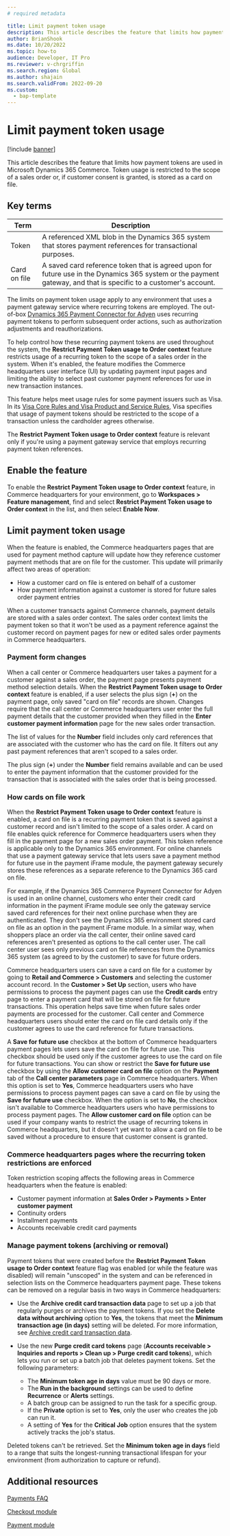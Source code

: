 ```yaml
---
# required metadata

title: Limit payment token usage
description: This article describes the feature that limits how payment tokens are used in Microsoft Dynamics 365 Commerce.
author: BrianShook
ms.date: 10/20/2022
ms.topic: how-to
audience: Developer, IT Pro
ms.reviewer: v-chrgriffin
ms.search.region: Global
ms.author: shajain
ms.search.validFrom: 2022-09-20
ms.custom: 
  - bap-template
---
```


# Limit payment token usage

[!include [banner](../includes/banner.md)]

This article describes the feature that limits how payment tokens are used in Microsoft Dynamics 365 Commerce. Token usage is restricted to the scope of a sales order or, if customer consent is granted, is stored as a card on file.

## Key terms

| Term | Description |
|---|---|
| Token | A referenced XML blob in the Dynamics 365 system that stores payment references for transactional purposes. |
| Card on file | A saved card reference token that is agreed upon for future use in the Dynamics 365 system or the payment gateway, and that is specific to a customer's account. |

The limits on payment token usage apply to any environment that uses a payment gateway service where recurring tokens are employed. The out-of-box [Dynamics 365 Payment Connector for Adyen](adyen-connector.md) uses recurring payment tokens to perform subsequent order actions, such as authorization adjustments and reauthorizations.

To help control how these recurring payment tokens are used throughout the system, the **Restrict Payment Token usage to Order context** feature restricts usage of a recurring token to the scope of a sales order in the system. When it's enabled, the feature modifies the Commerce headquarters user interface (UI) by updating payment input pages and limiting the ability to select past customer payment references for use in new transaction instances.

This feature helps meet usage rules for some payment issuers such as Visa. In its [Visa Core Rules and Visa Product and Service Rules](https://usa.visa.com/content/dam/VCOM/download/about-visa/visa-rules-public.pdf), Visa specifies that usage of payment tokens should be restricted to the scope of a transaction unless the cardholder agrees otherwise.

The **Restrict Payment Token usage to Order context** feature is relevant only if you're using a payment gateway service that employs recurring payment token references.

## Enable the feature

To enable the **Restrict Payment Token usage to Order context** feature, in Commerce headquarters for your environment, go to **Workspaces \> Feature management**, find and select **Restrict Payment Token usage to Order context** in the list, and then select **Enable Now**.

## Limit payment token usage

When the feature is enabled, the Commerce headquarters pages that are used for payment method capture will update how they reference customer payment methods that are on file for the customer. This update will primarily affect two areas of operation:

- How a customer card on file is entered on behalf of a customer
- How payment information against a customer is stored for future sales order payment entries

When a customer transacts against Commerce channels, payment details are stored with a sales order context. The sales order context limits the payment token so that it won't be used as a payment reference against the customer record on payment pages for new or edited sales order payments in Commerce headquarters.

### Payment form changes

When a call center or Commerce headquarters user takes a payment for a customer against a sales order, the payment page presents payment method selection details. When the **Restrict Payment Token usage to Order context** feature is enabled, if a user selects the plus sign (**+**) on the payment page, only saved "card on file" records are shown. Changes require that the call center or Commerce headquarters user enter the full payment details that the customer provided when they filled in the **Enter customer payment information** page for the new sales order transaction.

The list of values for the **Number** field includes only card references that are associated with the customer who has the card on file. It filters out any past payment references that aren't scoped to a sales order.

The plus sign (**+**) under the **Number** field remains available and can be used to enter the payment information that the customer provided for the transaction that is associated with the sales order that is being processed.

### How cards on file work

When the **Restrict Payment Token usage to Order context** feature is enabled, a card on file is a recurring payment token that is saved against a customer record and isn't limited to the scope of a sales order. A card on file enables quick reference for Commerce headquarters users when they fill in the payment page for a new sales order payment. This token reference is applicable only to the Dynamics 365 environment. For online channels that use a payment gateway service that lets users save a payment method for future use in the payment iFrame module, the payment gateway securely stores these references as a separate reference to the Dynamics 365 card on file.

For example, if the Dynamics 365 Commerce Payment Connector for Adyen is used in an online channel, customers who enter their credit card information in the payment iFrame module see only the gateway service saved card references for their next online purchase when they are authenticated. They don't see the Dynamics 365 environment stored card on file as an option in the payment iFrame module. In a similar way, when shoppers place an order via the call center, their online saved card references aren't presented as options to the call center user. The call center user sees only previous card on file references from the Dynamics 365 system (as agreed to by the customer) to save for future orders.

Commerce headquarters users can save a card on file for a customer by going to **Retail and Commerce \> Customers** and selecting the customer account record. In the **Customer \> Set Up** section, users who have permissions to process the payment pages can use the **Credit cards** entry page to enter a payment card that will be stored on file for future transactions. This operation helps save time when future sales order payments are processed for the customer. Call center and Commerce headquarters users should enter the card on file card details only if the customer agrees to use the card reference for future transactions.

A **Save for future use** checkbox at the bottom of Commerce headquarters payment pages lets users save the card on file for future use. This checkbox should be used only if the customer agrees to use the card on file for future transactions. You can show or restrict the **Save for future use** checkbox by using the **Allow customer card on file** option on the **Payment** tab of the **Call center parameters** page in Commerce headquarters. When this option is set to **Yes**, Commerce headquarters users who have permissions to process payment pages can save a card on file by using the **Save for future use** checkbox. When the option is set to **No**, the checkbox isn't available to Commerce headquarters users who have permissions to process payment pages. The **Allow customer card on file** option can be used if your company wants to restrict the usage of recurring tokens in Commerce headquarters, but it doesn't yet want to allow a card on file to be saved without a procedure to ensure that customer consent is granted.

### Commerce headquarters pages where the recurring token restrictions are enforced

Token restriction scoping affects the following areas in Commerce headquarters when the feature is enabled:

- Customer payment information at **Sales Order \> Payments \> Enter customer payment**
- Continuity orders
- Installment payments
- Accounts receivable credit card payments

### Manage payment tokens (archiving or removal)

Payment tokens that were created before the **Restrict Payment Token usage to Order context** feature flag was enabled (or while the feature was disabled) will remain "unscoped" in the system and can be referenced in selection lists on the Commerce headquarters payment page. These tokens can be removed on a regular basis in two ways in Commerce headquarters:

- Use the **Archive credit card transaction data** page to set up a job that regularly purges or archives the payment tokens. If you set the **Delete data without archiving** option to **Yes**, the tokens that meet the **Minimum transaction age (in days)** setting will be deleted. For more information, see [Archive credit card transaction data](archive-cc-data.md).
- Use the new **Purge credit card tokens** page (**Accounts receivable \> Inquiries and reports \> Clean up \> Purge credit card tokens**), which lets you run or set up a batch job that deletes payment tokens. Set the following parameters:

    - The **Minimum token age in days** value must be 90 days or more.
    - The **Run in the background** settings can be used to define **Recurrence** or **Alerts** settings.
    - A batch group can be assigned to run the task for a specific group.
    - If the **Private** option is set to **Yes**, only the user who creates the job can run it.
    - A setting of **Yes** for the **Critical Job** option ensures that the system actively tracks the job's status.

Deleted tokens can't be retrieved. Set the **Minimum token age in days** field to a range that suits the longest-running transactional lifespan for your environment (from authorization to capture or refund).

## Additional resources

[Payments FAQ](payments-retail.md)

[Checkout module](../add-checkout-module.md)

[Payment module](../payment-module.md)
